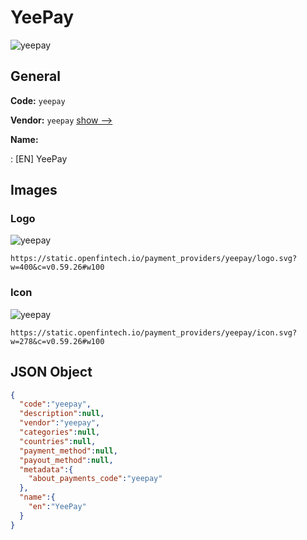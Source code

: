 
# YeePay 
![yeepay](https://static.openfintech.io/payment_providers/yeepay/logo.svg?w=400&c=v0.59.26#w100)  

## General 
 
**Code:** `yeepay` 
 
**Vendor:** `yeepay` [show -->](/vendors/yeepay/) 
 
**Name:** 
 
:	[EN] YeePay 
 

## Images 

### Logo 
 
![yeepay](https://static.openfintech.io/payment_providers/yeepay/logo.svg?w=400&c=v0.59.26#w100)  

```
https://static.openfintech.io/payment_providers/yeepay/logo.svg?w=400&c=v0.59.26#w100
```  

### Icon 
 
![yeepay](https://static.openfintech.io/payment_providers/yeepay/icon.svg?w=278&c=v0.59.26#w100)  

```
https://static.openfintech.io/payment_providers/yeepay/icon.svg?w=278&c=v0.59.26#w100
```  

## JSON Object 

```json
{
  "code":"yeepay",
  "description":null,
  "vendor":"yeepay",
  "categories":null,
  "countries":null,
  "payment_method":null,
  "payout_method":null,
  "metadata":{
    "about_payments_code":"yeepay"
  },
  "name":{
    "en":"YeePay"
  }
}
```  
